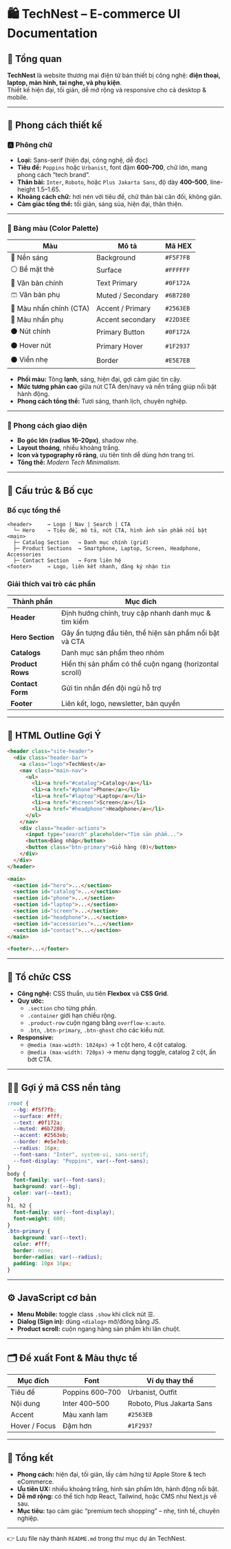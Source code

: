 # 🛍️ TechNest – E-commerce UI Documentation

## 🔎 Tổng quan
**TechNest** là website thương mại điện tử bán thiết bị công nghệ: **điện thoại, laptop, màn hình, tai nghe, và phụ kiện**.  
Thiết kế hiện đại, tối giản, dễ mở rộng và responsive cho cả desktop & mobile.

---

## 🎨 Phong cách thiết kế

### 🅰️ Phông chữ
- **Loại:** Sans-serif (hiện đại, công nghệ, dễ đọc)  
- **Tiêu đề:** `Poppins` hoặc `Urbanist`, font đậm **600–700**, chữ lớn, mang phong cách “tech brand”.  
- **Thân bài:** `Inter`, `Roboto`, hoặc `Plus Jakarta Sans`, độ dày **400–500**, line-height 1.5–1.65.  
- **Khoảng cách chữ:** hơi nén với tiêu đề, chữ thân bài cân đối, không giãn.  
- **Cảm giác tổng thể:** tối giản, sáng sủa, hiện đại, thân thiện.

---

### 🎨 Bảng màu (Color Palette)
| Màu | Mô tả | Mã HEX |
|------|--------|---------|
| 🩶 Nền sáng | Background | `#F5F7FB` |
| ⚪ Bề mặt thẻ | Surface | `#FFFFFF` |
| 🖤 Văn bản chính | Text Primary | `#0F172A` |
| 🩳 Văn bản phụ | Muted / Secondary | `#6B7280` |
| 🔵 Màu nhấn chính (CTA) | Accent / Primary | `#2563EB` |
| 💙 Màu nhấn phụ | Accent secondary | `#22D3EE` |
| ⚫ Nút chính | Primary Button | `#0F172A` |
| ⚫ Hover nút | Primary Hover | `#1F2937` |
| ⚫ Viền nhẹ | Border | `#E5E7EB` |

- **Phối màu:** Tông **lạnh**, sáng, hiện đại, gợi cảm giác tin cậy.  
- **Mức tương phản cao** giữa nút CTA đen/navy và nền trắng giúp nổi bật hành động.  
- **Phong cách tổng thể:** Tươi sáng, thanh lịch, chuyên nghiệp.

---

### 🧭 Phong cách giao diện
- **Bo góc lớn (radius 16–20px)**, shadow nhẹ.  
- **Layout thoáng**, nhiều khoảng trắng.  
- **Icon và typography rõ ràng**, ưu tiên tính dễ dùng hơn trang trí.  
- **Tổng thể:** *Modern Tech Minimalism.*

---

## 🧱 Cấu trúc & Bố cục

### Bố cục tổng thể
```
<header>     → Logo | Nav | Search | CTA
  └─ Hero    → Tiêu đề, mô tả, nút CTA, hình ảnh sản phẩm nổi bật
<main>
  ├─ Catalog Section   → Danh mục chính (grid)
  ├─ Product Sections  → Smartphone, Laptop, Screen, Headphone, Accessories
  ├─ Contact Section   → Form liên hệ
<footer>     → Logo, liên kết nhanh, đăng ký nhận tin
```

### Giải thích vai trò các phần
| Thành phần | Mục đích |
|-------------|-----------|
| **Header** | Định hướng chính, truy cập nhanh danh mục & tìm kiếm |
| **Hero Section** | Gây ấn tượng đầu tiên, thể hiện sản phẩm nổi bật và CTA |
| **Catalogs** | Danh mục sản phẩm theo nhóm |
| **Product Rows** | Hiển thị sản phẩm có thể cuộn ngang (horizontal scroll) |
| **Contact Form** | Gửi tin nhắn đến đội ngũ hỗ trợ |
| **Footer** | Liên kết, logo, newsletter, bản quyền |

---

## 🧩 HTML Outline Gợi Ý

```html
<header class="site-header">
  <div class="header-bar">
    <a class="logo">TechNest</a>
    <nav class="main-nav">
      <ul>
        <li><a href="#catalog">Catalog</a></li>
        <li><a href="#phone">Phone</a></li>
        <li><a href="#laptop">Laptop</a></li>
        <li><a href="#screen">Screen</a></li>
        <li><a href="#headphone">Headphone</a></li>
      </ul>
    </nav>
    <div class="header-actions">
      <input type="search" placeholder="Tìm sản phẩm...">
      <button>Đăng nhập</button>
      <button class="btn-primary">Giỏ hàng (0)</button>
    </div>
  </div>
</header>

<main>
  <section id="hero">...</section>
  <section id="catalog">...</section>
  <section id="phone">...</section>
  <section id="laptop">...</section>
  <section id="screen">...</section>
  <section id="headphone">...</section>
  <section id="accessories">...</section>
  <section id="contact">...</section>
</main>

<footer>...</footer>
```

---

## 🧠 Tổ chức CSS
- **Công nghệ:** CSS thuần, ưu tiên **Flexbox** và **CSS Grid**.  
- **Quy ước:**
  - `.section` cho từng phần.
  - `.container` giới hạn chiều rộng.
  - `.product-row` cuộn ngang bằng `overflow-x:auto`.
  - `.btn`, `.btn-primary`, `.btn-ghost` cho các kiểu nút.
- **Responsive:**
  - `@media (max-width: 1024px)` → 1 cột hero, 4 cột catalog.
  - `@media (max-width: 720px)` → menu dạng toggle, catalog 2 cột, ẩn bớt CTA.

---

## 🧑‍💻 Gợi ý mã CSS nền tảng

```css
:root {
  --bg: #f5f7fb;
  --surface: #fff;
  --text: #0f172a;
  --muted: #6b7280;
  --accent: #2563eb;
  --border: #e5e7eb;
  --radius: 16px;
  --font-sans: "Inter", system-ui, sans-serif;
  --font-display: "Poppins", var(--font-sans);
}
body {
  font-family: var(--font-sans);
  background: var(--bg);
  color: var(--text);
}
h1, h2 {
  font-family: var(--font-display);
  font-weight: 600;
}
.btn-primary {
  background: var(--text);
  color: #fff;
  border: none;
  border-radius: var(--radius);
  padding: 10px 16px;
}
```

---

## ⚙️ JavaScript cơ bản
- **Menu Mobile:** toggle class `.show` khi click nút ☰.  
- **Dialog (Sign in):** dùng `<dialog>` mở/đóng bằng JS.  
- **Product scroll:** cuộn ngang hàng sản phẩm khi lăn chuột.

---

## 🗂️ Đề xuất Font & Màu thực tế
| Mục đích | Font | Ví dụ thay thế |
|-----------|-------|----------------|
| Tiêu đề | Poppins 600–700 | Urbanist, Outfit |
| Nội dung | Inter 400–500 | Roboto, Plus Jakarta Sans |
| Accent | Màu xanh lam | `#2563EB` |
| Hover / Focus | Đậm hơn | `#1F2937` |

---

## 📘 Tổng kết
- **Phong cách:** hiện đại, tối giản, lấy cảm hứng từ Apple Store & tech eCommerce.  
- **Ưu tiên UX:** nhiều khoảng trắng, hình sản phẩm lớn, hành động nổi bật.  
- **Dễ mở rộng:** có thể tích hợp React, Tailwind, hoặc CMS như Next.js về sau.  
- **Mục tiêu:** tạo cảm giác “premium tech shopping” – nhẹ, tinh tế, chuyên nghiệp.

---

👉 Lưu file này thành `README.md` trong thư mục dự án TechNest.

